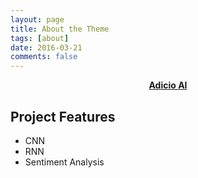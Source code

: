 ```yaml
---
layout: page
title: About the Theme
tags: [about]
date: 2016-03-21
comments: false
---
```

    
<center><a href="http://adicio-ai.github.io/"><b>Adicio AI</b></a> </center>

## Project Features
* CNN
* RNN
* Sentiment Analysis

